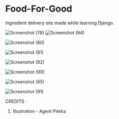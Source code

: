 # Food-For-Good
Ingredient delivery site made while learning Django.

![Screenshot (78)](https://user-images.githubusercontent.com/53819899/80304485-c7505000-87d3-11ea-90cc-99d8f372fd90.png)
![Screenshot (94)](https://user-images.githubusercontent.com/53819899/80304883-bead4900-87d6-11ea-870d-3e381f5318cb.png)

![Screenshot (80)](https://user-images.githubusercontent.com/53819899/80304534-53627780-87d4-11ea-9d4b-830601e38cc2.png)

![Screenshot (81)](https://user-images.githubusercontent.com/53819899/80304611-c53ac100-87d4-11ea-9a41-83868fa5f9db.png)

![Screenshot (82)](https://user-images.githubusercontent.com/53819899/80304622-d71c6400-87d4-11ea-9c3f-b57027376ee7.png)

![Screenshot (90)](https://user-images.githubusercontent.com/53819899/80304690-46925380-87d5-11ea-8518-4b3e6bdab2f0.png)

![Screenshot (85)](https://user-images.githubusercontent.com/53819899/80304676-337f8380-87d5-11ea-80ca-fe464cdd54e2.png)

![Screenshot (91)](https://user-images.githubusercontent.com/53819899/80304775-ce785d80-87d5-11ea-9629-bbc7a1ca8c56.png)

CREDITS : 
1. Illustration - Agent Pekka


